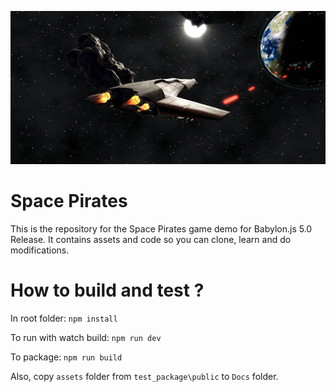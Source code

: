![Space Pirates](SpacePirates.jpg)

# Space Pirates

This is the repository for the Space Pirates game demo for Babylon.js 5.0 Release.
It contains assets and code so you can clone, learn and do modifications.

# How to build and test ?

In root folder:
`npm install`

To run with watch build:
`npm run dev`

To package:
`npm run build`

Also, copy `assets` folder from `test_package\public` to `Docs` folder.


